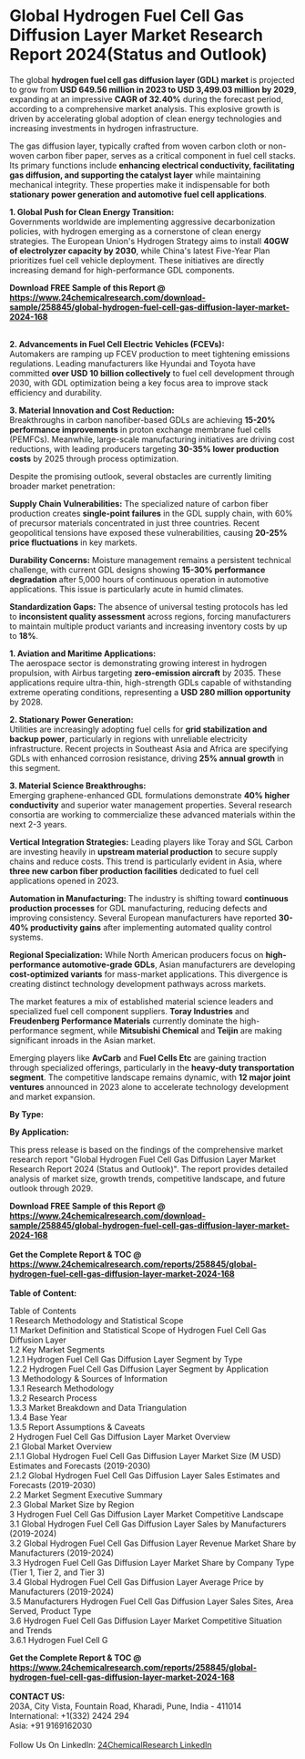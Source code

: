 <h1>Global Hydrogen Fuel Cell Gas Diffusion Layer Market Research Report 2024(Status and Outlook)</h1><p>The global <strong>hydrogen fuel cell gas diffusion layer (GDL) market</strong> is projected to grow from <strong>USD 649.56 million in 2023 to USD 3,499.03 million by 2029</strong>, expanding at an impressive <strong>CAGR of 32.40%</strong> during the forecast period, according to a comprehensive market analysis. This explosive growth is driven by accelerating global adoption of clean energy technologies and increasing investments in hydrogen infrastructure.</p><p>The gas diffusion layer, typically crafted from woven carbon cloth or non-woven carbon fiber paper, serves as a critical component in fuel cell stacks. Its primary functions include <strong>enhancing electrical conductivity, facilitating gas diffusion, and supporting the catalyst layer</strong> while maintaining mechanical integrity. These properties make it indispensable for both <strong>stationary power generation and automotive fuel cell applications</strong>.</p><p><strong>1. Global Push for Clean Energy Transition:</strong><br>
Governments worldwide are implementing aggressive decarbonization policies, with hydrogen emerging as a cornerstone of clean energy strategies. The European Union's Hydrogen Strategy aims to install <strong>40GW of electrolyzer capacity by 2030</strong>, while China's latest Five-Year Plan prioritizes fuel cell vehicle deployment. These initiatives are directly increasing demand for high-performance GDL components.</p><div><b>Download FREE Sample of this Report @ 
            <a href="https://www.24chemicalresearch.com/download-sample/258845/global-hydrogen-fuel-cell-gas-diffusion-layer-market-2024-168">
            https://www.24chemicalresearch.com/download-sample/258845/global-hydrogen-fuel-cell-gas-diffusion-layer-market-2024-168</a></b></div><br><p><strong>2. Advancements in Fuel Cell Electric Vehicles (FCEVs):</strong><br>
Automakers are ramping up FCEV production to meet tightening emissions regulations. Leading manufacturers like Hyundai and Toyota have committed <strong>over USD 10 billion collectively</strong> to fuel cell development through 2030, with GDL optimization being a key focus area to improve stack efficiency and durability.</p><p><strong>3. Material Innovation and Cost Reduction:</strong><br>
Breakthroughs in carbon nanofiber-based GDLs are achieving <strong>15-20% performance improvements</strong> in proton exchange membrane fuel cells (PEMFCs). Meanwhile, large-scale manufacturing initiatives are driving cost reductions, with leading producers targeting <strong>30-35% lower production costs</strong> by 2025 through process optimization.</p><p>Despite the promising outlook, several obstacles are currently limiting broader market penetration:</p><p><strong>Supply Chain Vulnerabilities:</strong> The specialized nature of carbon fiber production creates <strong>single-point failures</strong> in the GDL supply chain, with 60% of precursor materials concentrated in just three countries. Recent geopolitical tensions have exposed these vulnerabilities, causing <strong>20-25% price fluctuations</strong> in key markets.</p><p><strong>Durability Concerns:</strong> Moisture management remains a persistent technical challenge, with current GDL designs showing <strong>15-30% performance degradation</strong> after 5,000 hours of continuous operation in automotive applications. This issue is particularly acute in humid climates.</p><p><strong>Standardization Gaps:</strong> The absence of universal testing protocols has led to <strong>inconsistent quality assessment</strong> across regions, forcing manufacturers to maintain multiple product variants and increasing inventory costs by up to <strong>18%</strong>.</p><p><strong>1. Aviation and Maritime Applications:</strong><br>
The aerospace sector is demonstrating growing interest in hydrogen propulsion, with Airbus targeting <strong>zero-emission aircraft</strong> by 2035. These applications require ultra-thin, high-strength GDLs capable of withstanding extreme operating conditions, representing a <strong>USD 280 million opportunity</strong> by 2028.</p><p><strong>2. Stationary Power Generation:</strong><br>
Utilities are increasingly adopting fuel cells for <strong>grid stabilization and backup power</strong>, particularly in regions with unreliable electricity infrastructure. Recent projects in Southeast Asia and Africa are specifying GDLs with enhanced corrosion resistance, driving <strong>25% annual growth</strong> in this segment.</p><p><strong>3. Material Science Breakthroughs:</strong><br>
Emerging graphene-enhanced GDL formulations demonstrate <strong>40% higher conductivity</strong> and superior water management properties. Several research consortia are working to commercialize these advanced materials within the next 2-3 years.</p><p><strong>Vertical Integration Strategies:</strong> Leading players like Toray and SGL Carbon are investing heavily in <strong>upstream material production</strong> to secure supply chains and reduce costs. This trend is particularly evident in Asia, where <strong>three new carbon fiber production facilities</strong> dedicated to fuel cell applications opened in 2023.</p><p><strong>Automation in Manufacturing:</strong> The industry is shifting toward <strong>continuous production processes</strong> for GDL manufacturing, reducing defects and improving consistency. Several European manufacturers have reported <strong>30-40% productivity gains</strong> after implementing automated quality control systems.</p><p><strong>Regional Specialization:</strong> While North American producers focus on <strong>high-performance automotive-grade GDLs</strong>, Asian manufacturers are developing <strong>cost-optimized variants</strong> for mass-market applications. This divergence is creating distinct technology development pathways across markets.</p><p>The market features a mix of established material science leaders and specialized fuel cell component suppliers. <strong>Toray Industries</strong> and <strong>Freudenberg Performance Materials</strong> currently dominate the high-performance segment, while <strong>Mitsubishi Chemical</strong> and <strong>Teijin</strong> are making significant inroads in the Asian market.</p><p>Emerging players like <strong>AvCarb</strong> and <strong>Fuel Cells Etc</strong> are gaining traction through specialized offerings, particularly in the <strong>heavy-duty transportation segment</strong>. The competitive landscape remains dynamic, with <strong>12 major joint ventures</strong> announced in 2023 alone to accelerate technology development and market expansion.</p><p><strong>By Type:</strong></p><p><strong>By Application:</strong></p><p>This press release is based on the findings of the comprehensive market research report "Global Hydrogen Fuel Cell Gas Diffusion Layer Market Research Report 2024 (Status and Outlook)". The report provides detailed analysis of market size, growth trends, competitive landscape, and future outlook through 2029.</p><div><b>Download FREE Sample of this Report @ 
            <a href="https://www.24chemicalresearch.com/download-sample/258845/global-hydrogen-fuel-cell-gas-diffusion-layer-market-2024-168">
            https://www.24chemicalresearch.com/download-sample/258845/global-hydrogen-fuel-cell-gas-diffusion-layer-market-2024-168</a></b></div><br><div><b>Get the Complete Report & TOC @ 
            <a href="https://www.24chemicalresearch.com/reports/258845/global-hydrogen-fuel-cell-gas-diffusion-layer-market-2024-168">
            https://www.24chemicalresearch.com/reports/258845/global-hydrogen-fuel-cell-gas-diffusion-layer-market-2024-168</a></b></div><br>
            <b>Table of Content:</b><p>Table of Contents<br />
1 Research Methodology and Statistical Scope<br />
1.1 Market Definition and Statistical Scope of Hydrogen Fuel Cell Gas Diffusion Layer<br />
1.2 Key Market Segments<br />
1.2.1 Hydrogen Fuel Cell Gas Diffusion Layer Segment by Type<br />
1.2.2 Hydrogen Fuel Cell Gas Diffusion Layer Segment by Application<br />
1.3 Methodology & Sources of Information<br />
1.3.1 Research Methodology<br />
1.3.2 Research Process<br />
1.3.3 Market Breakdown and Data Triangulation<br />
1.3.4 Base Year<br />
1.3.5 Report Assumptions & Caveats<br />
2 Hydrogen Fuel Cell Gas Diffusion Layer Market Overview<br />
2.1 Global Market Overview<br />
2.1.1 Global Hydrogen Fuel Cell Gas Diffusion Layer Market Size (M USD) Estimates and Forecasts (2019-2030)<br />
2.1.2 Global Hydrogen Fuel Cell Gas Diffusion Layer Sales Estimates and Forecasts (2019-2030)<br />
2.2 Market Segment Executive Summary<br />
2.3 Global Market Size by Region<br />
3 Hydrogen Fuel Cell Gas Diffusion Layer Market Competitive Landscape<br />
3.1 Global Hydrogen Fuel Cell Gas Diffusion Layer Sales by Manufacturers (2019-2024)<br />
3.2 Global Hydrogen Fuel Cell Gas Diffusion Layer Revenue Market Share by Manufacturers (2019-2024)<br />
3.3 Hydrogen Fuel Cell Gas Diffusion Layer Market Share by Company Type (Tier 1, Tier 2, and Tier 3)<br />
3.4 Global Hydrogen Fuel Cell Gas Diffusion Layer Average Price by Manufacturers (2019-2024)<br />
3.5 Manufacturers Hydrogen Fuel Cell Gas Diffusion Layer Sales Sites, Area Served, Product Type<br />
3.6 Hydrogen Fuel Cell Gas Diffusion Layer Market Competitive Situation and Trends<br />
3.6.1 Hydrogen Fuel Cell G</p><div><b>Get the Complete Report & TOC @ 
            <a href="https://www.24chemicalresearch.com/reports/258845/global-hydrogen-fuel-cell-gas-diffusion-layer-market-2024-168">
            https://www.24chemicalresearch.com/reports/258845/global-hydrogen-fuel-cell-gas-diffusion-layer-market-2024-168</a></b></div><br><b>CONTACT US:</b><br>
            203A, City Vista, Fountain Road, Kharadi, Pune, India - 411014<br>
            International: +1(332) 2424 294<br>
            Asia: +91 9169162030 <br><br>
            Follow Us On LinkedIn: <a href="https://www.linkedin.com/company/24chemicalresearch/">24ChemicalResearch LinkedIn</a>
